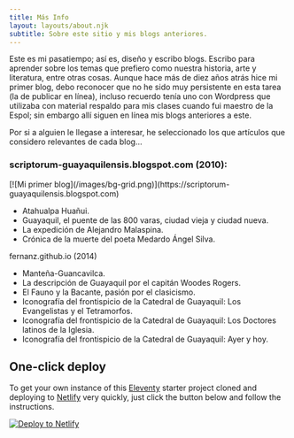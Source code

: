 ```yaml
---
title: Más Info
layout: layouts/about.njk
subtitle: Sobre este sitio y mis blogs anteriores.
---
```



Este es mi pasatiempo; así es, diseño y escribo blogs. Escribo para aprender sobre los temas que prefiero como nuestra historia, arte y literatura, entre otras cosas. Aunque hace más de diez años atrás hice mi primer blog, debo reconocer que no he sido muy persistente en esta tarea (la de publicar en línea), incluso recuerdo tenía uno con Wordpress que utilizaba con material respaldo para mis clases cuando fui maestro de la Espol; sin embargo allí siguen en línea mis blogs anteriores a este.   

Por si a alguien le llegase a interesar, he seleccionado los que artículos que considero relevantes de cada blog…

<div class="nakedLink">

<h3>scriptorum-guayaquilensis.blogspot.com (2010):</h3> [![Mi primer blog](/images/bg-grid.png)](https://scriptorum-guayaquilensis.blogspot.com)

</div>

- Atahualpa Huañui.
- Guayaquil, el puente de las 800 varas, ciudad vieja y ciudad nueva.
- La expedición de Alejandro Malaspina.
- Crónica de la muerte del poeta Medardo Ángel Silva.  


fernanz.github.io (2014)

- Manteña-Guancavilca.
- La descripción de Guayaquil por el capitán Woodes Rogers.
- El Fauno y la Bacante, pasión por el clasicismo.
- Iconografía del frontispicio de la Catedral de Guayaquil: Los Evangelistas y el Tetramorfos.
- Iconografía del frontispicio de la Catedral de Guayaquil: Los Doctores latinos de la Iglesia.
- Iconografía del frontispicio de la Catedral de Guayaquil: Ayer y hoy.




## One-click deploy

To get your own instance of this [Eleventy](https://11ty.io) starter project cloned and deploying to [Netlify](https://www.netlify.com) very quickly, just click the button below and follow the instructions.

<div class="nakedLink">

[![Deploy to Netlify](https://www.netlify.com/img/deploy/button.svg)](https://fernanz.github.io)

</div>

